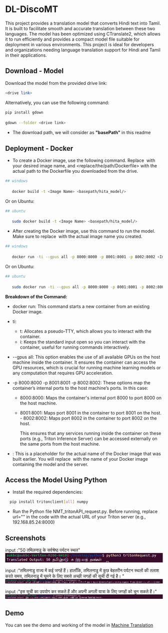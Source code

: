 
# DL-DiscoMT

 This project provides a translation model that converts Hindi text into Tamil. It is built to facilitate smooth and accurate translation between these two languages. The model has been optimized using CTranslate2, which allows it to run efficiently and provides a compact model file suitable for deployment in various environments. This project is ideal for developers and organizations needing language translation support for Hindi and Tamil in their applications.



   
## Download - Model

Download the model from the provided drive link: 

```bash
<drive link>
```
Alternatively, you can use the following command:

```bash
pip install gdown

gdown --folder <drive link>

```
* The download path, we will consider as **"basePath"** in this readme

## Deployment - Docker  

* To create a Docker image, use the following command. Replace <Image Name> with your desired image name, and <replace/the/path/Dockerfile> with the actual path to the Dockerfile you downloaded from the drive.



```bash
## windows

   docker build -t <Image Name> <basepath/hita_model/>
```
Or on Ubuntu:
```bash
## ubuntu

   sudo docker build -t <Image Name> <basepath/hita_model/>
```

* After creating the Docker image, use this command to run the model. Make sure to replace <Image Name> with the actual image name you created.

```bash
## windows

   docker run -ti --gpus all -p 8000:8000 -p 8001:8001 -p 8002:8002 <Image Name>
```
Or on Ubuntu:
```bash
## ubuntu

   sudo docker run -ti --gpus all -p 8000:8000 -p 8001:8001 -p 8002:8002 <Image Name>
```
**Breakdown of the Command:**

- docker run: This command starts a new container from an existing Docker image.

- ti:

  - t: Allocates a pseudo-TTY, which allows you to interact with the container.
  - i: Keeps the standard input open so you can interact with the container, useful for running commands interactively.
- --gpus all: This option enables the use of all available GPUs on the host machine inside the container. It ensures the container can access the GPU resources, which is crucial for running machine learning models or any computation that requires GPU acceleration.

- -p 8000:8000 -p 8001:8001 -p 8002:8002: These options map the container’s internal ports to the host machine’s ports. In this case:

  - 8000:8000: Maps the container's internal port 8000 to port 8000 on the host machine.
  - 8001:8001: Maps port 8001 in the container to port 8001 on the host.  - 8002:8002: Maps port 8002 in the container to port 8002 on the host.

    This ensures that any services running inside the container on these ports (e.g., Triton Inference Server) can be accessed externally on the same ports from the host machine.

- <Image Name>: This is a placeholder for the actual name of the Docker image that was built earlier. You will replace <Image Name> with the name of your Docker image containing the model and the server.



## Access the Model Using Python 

* Install the required dependencies:

```bash
  pip install tritonclient[all] numpy
```

* Run the Python file NMT_tritonAPI_request.py. Before running, replace url="<url of triton server>" in the code with the actual URL of your Triton server (e.g., 192.168.85.24:8000)




## Screenshots
input :"50 तमिलनाडु के सर्वश्रेष्ठ पर्यटन स्थल"
![App Screenshot](https://github.com/aashiqlove/code/blob/main/Screenshot%20from%202024-09-10%2015-37-03.png?raw=true)


input :"तमिलनाडु राज्य में कई जगहें हैं। हालाँकि, तमिलनाडु में कुछ बेहतरीन पर्यटन स्थलों की तलाश करते समय, तमिलनाडु में घूमने के लिए सबसे अच्छी जगहों की सूची दी गई है। 
"
![App Screenshot ](https://github.com/aashiqlove/code/blob/main/Screenshot%20from%202024-09-10%2015-38-40.png?raw=true)


input :"इस सूची का उपयोग कर सकते हैं और अपनी अगली यात्रा के लिए जगहों को चुन सकते हैं।"
![App Screenshot](https://github.com/aashiqlove/code/blob/main/Screenshot%20from%202024-09-10%2016-08-46.png?raw=true)


## Demo

You can see the demo and working of the model in 
[Machine Translation](https://searchko.co.in/transaukbc/)


